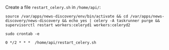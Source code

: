 Create a file `restart_celery.sh` in `/home/api/`:

```
source /var/apps/news-discovery/env/bin/activate && cd /var/apps/news-discovery/news-discovery && echo yes | celery -A taskrunner purge && supervisorctl restart workers:celeryd1 workers:celeryd2
```

```
sudo crontab -e
```

```
0 */2 * * *  /home/api/restart_celery.sh
```
